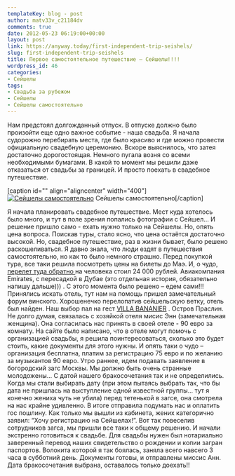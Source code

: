 ```yaml
---
templateKey: blog - post
author: matv33v_c21184dv
comments: true
date: 2012-05-23 06:19:00+00:00
layout: post
link: https://anyway.today/first-independent-trip-seishels/
slug: first-independent-trip-seishels
title: Первое самостоятельное путешествие – Сейшелы!!!!
wordpress_id: 46
categories:
- Сейшелы
tags:
- Свадьба за рубежом
- Сейшелы
- Сейшелы самостоятельно
---
```


Нам предстоял долгожданный отпуск. В отпуске должно было произойти еще одно важное событие - наша свадьба. Я начала судорожно перебирать места, где было красиво и где можно провести официальную свадебную церемонию. Вскоре выяснилось, что затея достаточно дорогостоящая. Немного пугала возня со всеми необходимыми бумагами. В какой то момент мы решили даже отказаться от свадьбы за границей. И просто поехать в свадебное путешествие.




[caption id="" align="aligncenter" width="400"][![Сейшелы самостоятельно](http://anyway.today/wp-content/uploads/2012/05/444444444-300x200.jpg)](http://anyway.today/wp-content/uploads/2012/05/444444444.jpg) Сейшелы самостоятельно[/caption]

<!-- more -->




Я начала планировать свадебное путешествие. Мест куда хотелось было много, и тут в поле зрения попались фотографии с Сейшел… И решение пришло само - ехать нужно только на Сейшелы. Но, опять цена вопроса. Поискав туры, стало ясно, что цена остаётся достаточно высокой. Но, свадебное путешествие, раз в жизни бывает, было решено раскошеливаться.
Я давно знала, что люди ездят в путешествия самостоятельно, но как то было немного страшно. Перед покупкой тура, все таки решила посмотреть цены на билеты до Маэ. И, о чудо, [перелет туда обратно ](http://nano.aviasales.ru/searches/new?origin_iata=&destination_iata=&with_request=true&marker=14510)на человека стоил 24 000 рублей. Авиакомпания Emirates, с пересадкой в Дубае (это отдельная история, обязательно напишу дальше))) . С этого момента было решено – едем сами!!!
Принялись искать отель, тут нам на помощь пришел замечательный форум винского. Хорошенечко перелопатив сейшельскую ветку, отель был найден. Наш выбор пал на гест [VILLA BANANIER](http://www.villabananier.com/) . Остров Праслин. Не долго думая, связалась с хозяйкой отеля мисис Энн (замечательная женщина). Она согласилась нас принять в своей отеле - 90 евро за комнату. На сайте было написано, что в отеле могут помочь с организацией свадьбы, я решила поинтересоваться, сколько это будет стоить, какие документы для этого нужны. И опять таки о чудо – организация бесплатна, платим за регистрацию 75 евро и по желанию за музыкантов 90 евро.
Утро раннее, идем подавать заявление в богородский загс Москвы. Мы должно быть очень странные молодожены… С датой нашего бракосочетания так и не определились. Когда мы стали выбирать дату (при этом пытаясь выбрать так, что бы дата не пришлась на выступление одной известной группы… тут я конечно жениха чуть не убила) перед тетенькой в загсе, она смотрела на нас крайне удивленно. В итоге отправила подумать нас и оплатить гос пошлину. Как только мы вышли из кабинета, жених категорично заявил: “Хочу регистрацию на Сейшелах!”. Вот так повеселив сотрудников загса, мы пришли все таки к общему решению. И начали экстренно готовиться к свадьбе.
Для свадьбы нужен был нотариально заверенный перевод наших свидетельство о рождении и копии загран паспортов. Волокита которой я так боялась, заняла всего навсего 3 часа в субботний день. Документы готовы, и отправлены миссис Анн. Дата бракосочетания выбрана, оставалось только доехать!!





